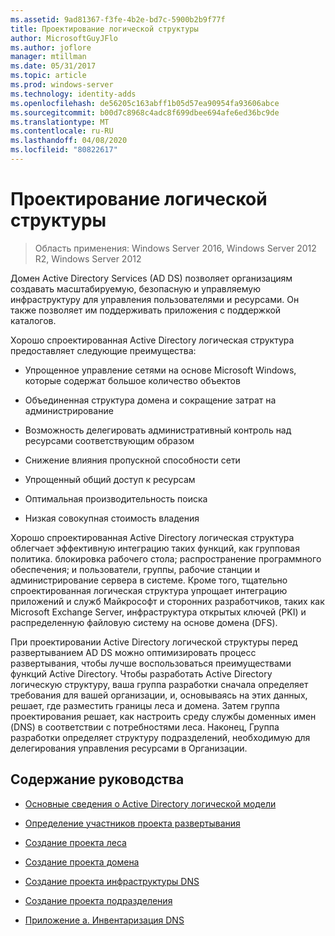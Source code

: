 ```yaml
---
ms.assetid: 9ad81367-f3fe-4b2e-bd7c-5900b2b9f77f
title: Проектирование логической структуры
author: MicrosoftGuyJFlo
ms.author: joflore
manager: mtillman
ms.date: 05/31/2017
ms.topic: article
ms.prod: windows-server
ms.technology: identity-adds
ms.openlocfilehash: de56205c163abff1b05d57ea90954fa93606abce
ms.sourcegitcommit: b00d7c8968c4adc8f699dbee694afe6ed36bc9de
ms.translationtype: MT
ms.contentlocale: ru-RU
ms.lasthandoff: 04/08/2020
ms.locfileid: "80822617"
---
```

# <a name="designing-the-logical-structure"></a>Проектирование логической структуры

>Область применения: Windows Server 2016, Windows Server 2012 R2, Windows Server 2012

Домен Active Directory Services (AD DS) позволяет организациям создавать масштабируемую, безопасную и управляемую инфраструктуру для управления пользователями и ресурсами. Он также позволяет им поддерживать приложения с поддержкой каталогов.  
  
Хорошо спроектированная Active Directory логическая структура предоставляет следующие преимущества:  
  
-   Упрощенное управление сетями на основе Microsoft Windows, которые содержат большое количество объектов  
  
-   Объединенная структура домена и сокращение затрат на администрирование  
  
-   Возможность делегировать административный контроль над ресурсами соответствующим образом  
  
-   Снижение влияния пропускной способности сети  
  
-   Упрощенный общий доступ к ресурсам  
  
-   Оптимальная производительность поиска  
  
-   Низкая совокупная стоимость владения  
  
Хорошо спроектированная Active Directory логическая структура облегчает эффективную интеграцию таких функций, как групповая политика. блокировка рабочего стола; распространение программного обеспечения; и пользователи, группы, рабочие станции и администрирование сервера в системе. Кроме того, тщательно спроектированная логическая структура упрощает интеграцию приложений и служб Майкрософт и сторонних разработчиков, таких как Microsoft Exchange Server, инфраструктура открытых ключей (PKI) и распределенную файловую систему на основе домена (DFS).  
  
При проектировании Active Directory логической структуры перед развертыванием AD DS можно оптимизировать процесс развертывания, чтобы лучше воспользоваться преимуществами функций Active Directory. Чтобы разработать Active Directory логическую структуру, ваша группа разработки сначала определяет требования для вашей организации, и, основываясь на этих данных, решает, где разместить границы леса и домена. Затем группа проектирования решает, как настроить среду службы доменных имен (DNS) в соответствии с потребностями леса. Наконец, Группа разработки определяет структуру подразделений, необходимую для делегирования управления ресурсами в Организации.  
  
## <a name="in-this-guide"></a>Содержание руководства  
  
-   [Основные сведения о Active Directory логической модели](../../ad-ds/plan/Understanding-the-Active-Directory-Logical-Model.md)  
  
-   [Определение участников проекта развертывания](../../ad-ds/plan/Identifying-the-Deployment-Project-Participants.md)  
  
-   [Создание проекта леса](../../ad-ds/plan/Creating-a-Forest-Design.md)  
  
-   [Создание проекта домена](../../ad-ds/plan/Creating-a-Domain-Design.md)  
  
-   [Создание проекта инфраструктуры DNS](../../ad-ds/plan/Creating-a-DNS-Infrastructure-Design.md)  
  
-   [Создание проекта подразделения](../../ad-ds/plan/Creating-an-Organizational-Unit-Design.md)  
  
-   [Приложение а. Инвентаризация DNS](../../ad-ds/plan/Appendix-A--DNS-Inventory.md)  
  


